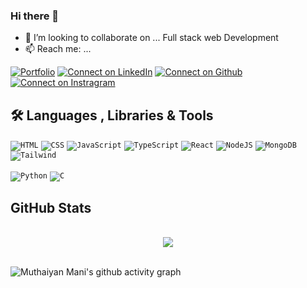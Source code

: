 ### Hi there 👋

- 👯 I’m looking to collaborate on ... Full stack web Development
- 📫 Reach me: ...

[![Portfolio](https://img.shields.io/badge/my%20Portfolio-042549?style=for-the-badge&logo=moleculer&logoColor=white)](https://muthaiyan.vercel.app/)
[![Connect on LinkedIn](https://img.shields.io/badge/LinkedIn-0077B5?style=for-the-badge&logo=linkedin&logoColor=white)](https://www.linkedin.com/in/muthaiyanmani/)
[![Connect on Github](https://img.shields.io/badge/GitHub-100000?style=for-the-badge&logo=github&logoColor=white)](https://github.com/muthaiyanmani)
[![Connect on Instragram](https://img.shields.io/badge/Instagram-E4405F?style=for-the-badge&logo=instagram&logoColor=white)](https://www.instagram.com/imuthaiyan/)

## 🛠️ Languages , Libraries & Tools
<p>
    <code href="#"><img alt="HTML" src="https://img.shields.io/badge/HTML5-E34F26?style=for-the-badge&logo=html5&logoColor=white"></code>
    <code href="#"><img alt="CSS" src="https://img.shields.io/badge/CSS3-1572B6?style=for-the-badge&logo=css3&logoColor=white"></code>
    <code href="#"><img alt="JavaScript" src="https://img.shields.io/badge/JavaScript-F7DF1E?style=for-the-badge&logo=javascript&logoColor=black"></code>
    <code href="#"><img alt="TypeScript" src="https://img.shields.io/badge/TypeScript-007ACC?style=for-the-badge&logo=typescript&logoColor=white"></code>
    <code href="#"><img alt="React" src="https://img.shields.io/badge/React-20232A?style=for-the-badge&logo=react&logoColor=61DAFB"></code>
    <code href="#"><img alt="NodeJS" src="https://img.shields.io/badge/Node.js-43853D?style=for-the-badge&logo=node.js&logoColor=white"></code>
    <code href="#"><img alt="MongoDB" src ="https://img.shields.io/badge/MongoDB-4EA94B?style=for-the-badge&logo=mongodb&logoColor=white"></code>
    <code href="#"><img alt="Tailwind" src="https://img.shields.io/badge/Tailwind_CSS-38B2AC?style=for-the-badge&logo=tailwind-css&logoColor=white"></code>
</p>

<p>
     <code href="#"><img alt="Python" src="https://img.shields.io/badge/Python-3776AB?style=for-the-badge&logo=python&logoColor=white"></code>
    <code href="#"><img alt="C" src="https://img.shields.io/badge/C-00599C?style=for-the-badge&logo=c&logoColor=white"></code>
 </p>
  
 
## GitHub Stats
<p align="center">&nbsp;
 <br>
  <img align="center" src="https://github-readme-streak-stats.herokuapp.com/?user=muthaiyanmani&theme=radical&custom_title=streak-stats&hide_border=true&layout=compact" /><br>
    <br>
</p>


![Muthaiyan Mani's github activity graph](https://activity-graph.herokuapp.com/graph?username=muthaiyanmani&theme=dracula&layout=compact&title_color=FF69B4&hide_border=true&area=true)

